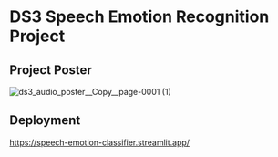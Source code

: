 # DS3 Speech Emotion Recognition Project

## Project Poster
![ds3_audio_poster__Copy__page-0001 (1)](https://github.com/user-attachments/assets/463dc0f0-eb88-48ff-a7b5-261929faf692)

## Deployment
https://speech-emotion-classifier.streamlit.app/
